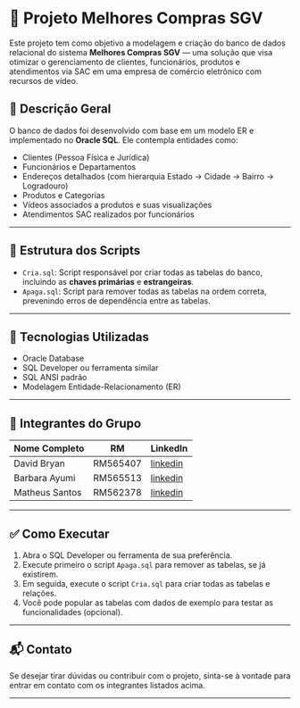 # 🛒 Projeto Melhores Compras SGV

Este projeto tem como objetivo a modelagem e criação do banco de dados relacional do sistema **Melhores Compras SGV** — uma solução que visa otimizar o gerenciamento de clientes, funcionários, produtos e atendimentos via SAC em uma empresa de comércio eletrônico com recursos de vídeo.

## 📌 Descrição Geral

O banco de dados foi desenvolvido com base em um modelo ER e implementado no **Oracle SQL**. Ele contempla entidades como:

- Clientes (Pessoa Física e Jurídica)
- Funcionários e Departamentos
- Endereços detalhados (com hierarquia Estado → Cidade → Bairro → Logradouro)
- Produtos e Categorias
- Vídeos associados a produtos e suas visualizações
- Atendimentos SAC realizados por funcionários

---

## 📂 Estrutura dos Scripts

- `Cria.sql`: Script responsável por criar todas as tabelas do banco, incluindo as **chaves primárias** e **estrangeiras**.
- `Apaga.sql`: Script para remover todas as tabelas na ordem correta, prevenindo erros de dependência entre as tabelas.

---

## 🧱 Tecnologias Utilizadas

- Oracle Database
- SQL Developer ou ferramenta similar
- SQL ANSI padrão
- Modelagem Entidade-Relacionamento (ER)

---

## 👥 Integrantes do Grupo

| Nome Completo       | RM        | LinkedIn                             |
|---------------------|-----------|--------------------------------------|
| David Bryan   | RM565407  | [linkedin](https://www.linkedin.com/in/david-sales-60255766/) |
| Barbara Ayumi   | RM565513  | [linkedin](https://www.linkedin.com/in/barbara-ayumi-106851262/) |
| Matheus Santos | RM562378 | [linkedin]()         |

---

## ✅ Como Executar

1. Abra o SQL Developer ou ferramenta de sua preferência.
2. Execute primeiro o script `Apaga.sql` para remover as tabelas, se já existirem.
3. Em seguida, execute o script `Cria.sql` para criar todas as tabelas e relações.
4. Você pode popular as tabelas com dados de exemplo para testar as funcionalidades (opcional).

---

## 📬 Contato

Se desejar tirar dúvidas ou contribuir com o projeto, sinta-se à vontade para entrar em contato com os integrantes listados acima.

---

